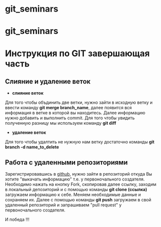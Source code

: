 # git_seminars

# git_seminars

# Инструкция по GIT завершающая часть

## Слияние и удаление веток
* __слияние веток__


Для того чтобы объдинить две ветки, нужно зайти в исходную ветку и ввести команду **git merge branch_name**,
далее появится вся информация в ветке в которой вы находитесь. Далее информацию нужно добавить и выполнить commit. Для того чтобы увидить полученную разницу мы используем команду **git diff**

* __удаление веток__

Для того чтобы удалтить не нужную нам ветку достаточно команды **git branch -d name_to_delete**

## Работа с удаленными репозиториями
Зарегистрировавшись в [github](https://github.com/), нужно зайти в репозиторий откуда Вы хотите "выкачать информацию" т.е. у первоночального создателя. 
Необходимо нажать на кнопку Fork, скопировав далее ссылку, заходим в локальный депозиторий и с помощью команды **git clone (ссылка)** загружаем информацию к себе. Меняем необходимые данные и сохраняем их. Далее с помощью команды **git push** загружаем в свой удаленный репозиторий и запрашиваем "pull request" у первоночального создателя.


И победа !!!
